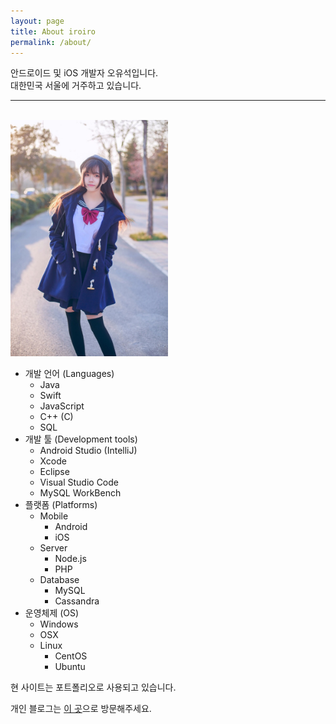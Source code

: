 ```yaml
---
layout: page
title: About iroiro
permalink: /about/
---
```


안드로이드 및 iOS 개발자 오유석입니다.<br>
대한민국 서울에 거주하고 있습니다.

<hr><br>

<img src="/images/girl1.jpeg" width="50%">

- 개발 언어 (Languages)
    - Java
    - Swift
    - JavaScript
    - C++ (C)
    - SQL
- 개발 툴 (Development tools)
    - Android Studio (IntelliJ)
    - Xcode
    - Eclipse
    - Visual Studio Code
    - MySQL WorkBench
- 플랫폼 (Platforms)
    - Mobile
        - Android
        - iOS
    - Server
        - Node.js
        - PHP
    - Database
        - MySQL
        - Cassandra
- 운영체제 (OS)
    - Windows
    - OSX
    - Linux
        - CentOS
        - Ubuntu

현 사이트는 포트폴리오로 사용되고 있습니다.

개인 블로그는 [이 곳](https://blog.naver.com/oysu)으로 방문해주세요.
